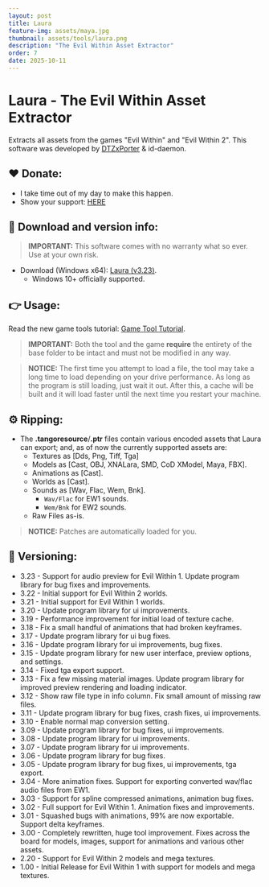 ```yaml
---
layout: post
title: Laura
feature-img: assets/maya.jpg
thumbnail: assets/tools/laura.png
description: "The Evil Within Asset Extractor"
order: 7
date: 2025-10-11
---
```


# Laura - The Evil Within Asset Extractor
Extracts all assets from the games "Evil Within" and "Evil Within 2". This software was developed by [DTZxPorter](https://twitter.com/dtzxporter) & id-daemon.

## ❤️ Donate:
- I take time out of my day to make this happen.
- Show your support: [HERE](https://dtzxporter.com/donate)

## 💾 Download and version info:

> **IMPORTANT:** This software comes with no warranty what so ever. Use at your own risk.

- Download (Windows x64): [Laura (v3.23)](https://mega.nz/file/hFgVDCzL#Pe6r-joQ3Pfu9VQgW5BTYYnt1zOE1q4WumdZ4wpjGU4).
  - Windows 10+ officially supported.

## 👉 Usage:
Read the new game tools tutorial: [Game Tool Tutorial](https://dtzxporter.com/game-tools-tutorial).

> **IMPORTANT:** Both the tool and the game **require** the entirety of the base folder to be intact and must not be modified in any way.

> **NOTICE:** The first time you attempt to load a file, the tool may take a long time to load depending on your drive performance. As long as the program is still loading, just wait it out. After this, a cache will be built and it will load faster until the next time you restart your machine.

## ⚙️ Ripping:
- The **.tangoresource**/**.ptr** files contain various encoded assets that Laura can export; and, as of now the currently supported assets are:
  - Textures as [Dds, Png, Tiff, Tga]
  - Models as [Cast, OBJ, XNALara, SMD, CoD XModel, Maya, FBX].
  - Animations as [Cast].
  - Worlds as [Cast].
  - Sounds as [Wav, Flac, Wem, Bnk].
    - `Wav/Flac` for EW1 sounds.
    - `Wem/Bnk` for EW2 sounds.
  - Raw Files as-is.

> **NOTICE:** Patches are automatically loaded for you.

## 📌 Versioning:
- 3.23 - Support for audio preview for Evil Within 1. Update program library for bug fixes and improvements.
- 3.22 - Initial support for Evil Within 2 worlds.
- 3.21 - Initial support for Evil Within 1 worlds.
- 3.20 - Update program library for ui improvements.
- 3.19 - Performance improvement for initial load of texture cache.
- 3.18 - Fix a small handful of animations that had broken keyframes.
- 3.17 - Update program library for ui bug fixes.
- 3.16 - Update program library for ui improvements, bug fixes.
- 3.15 - Update program library for new user interface, preview options, and settings.
- 3.14 - Fixed tga export support.
- 3.13 - Fix a few missing material images. Update program library for improved preview rendering and loading indicator.
- 3.12 - Show raw file type in info column. Fix small amount of missing raw files.
- 3.11 - Update program library for bug fixes, crash fixes, ui improvements.
- 3.10 - Enable normal map conversion setting.
- 3.09 - Update program library for bug fixes, ui improvements.
- 3.08 - Update program library for ui improvements.
- 3.07 - Update program library for ui improvements.
- 3.06 - Update program library for bug fixes.
- 3.05 - Update program library for bug fixes, ui improvements, tga export.
- 3.04 - More animation fixes. Support for exporting converted wav/flac audio files from EW1.
- 3.03 - Support for spline compressed animations, animation bug fixes.
- 3.02 - Full support for Evil Within 1. Animation fixes and improvements.
- 3.01 - Squashed bugs with animations, 99% are now exportable. Support delta keyframes.
- 3.00 - Completely rewritten, huge tool improvement. Fixes across the board for models, images, support for animations and various other assets.
- 2.20 - Support for Evil Within 2 models and mega textures.
- 1.00 - Initial Release for Evil Within 1 with support for models and mega textures.